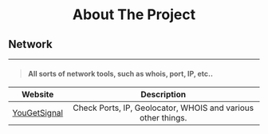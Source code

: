 <div>
    <h1 align="center">About The Project</h1>
</div>

## Network

------

> #### All sorts of network tools, such as whois, port, IP, etc..

| Website       | Description           |
| --------------|:-------------:|
| [YouGetSignal](https://www.yougetsignal.com/) | Check Ports, IP, Geolocator, WHOIS and various other things. |
